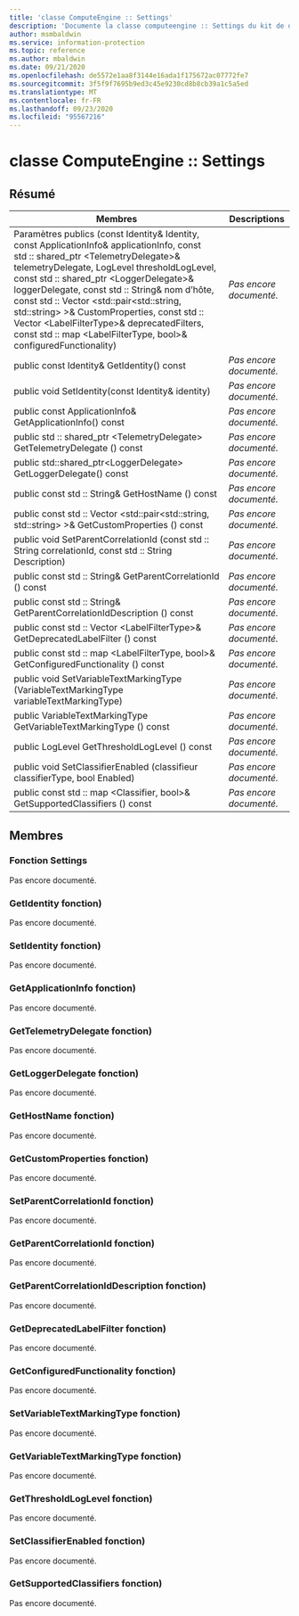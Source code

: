```yaml
---
title: 'classe ComputeEngine :: Settings'
description: 'Documente la classe computeengine :: Settings du kit de développement logiciel (SDK) Microsoft Information Protection (MIP).'
author: msmbaldwin
ms.service: information-protection
ms.topic: reference
ms.author: mbaldwin
ms.date: 09/21/2020
ms.openlocfilehash: de5572e1aa8f3144e16ada1f175672ac07772fe7
ms.sourcegitcommit: 3f5f9f7695b9ed3c45e9230cd8b8cb39a1c5a5ed
ms.translationtype: MT
ms.contentlocale: fr-FR
ms.lasthandoff: 09/23/2020
ms.locfileid: "95567216"
---
```

# <a name="class-computeenginesettings"></a>classe ComputeEngine :: Settings 
  
## <a name="summary"></a>Résumé
 Membres                        | Descriptions                                
--------------------------------|---------------------------------------------
Paramètres publics (const Identity& Identity, const ApplicationInfo& applicationInfo, const std :: shared_ptr \<TelemetryDelegate\>& telemetryDelegate, LogLevel thresholdLogLevel, const std :: shared_ptr \<LoggerDelegate\>& loggerDelegate, const std :: String& nom d’hôte, const std :: Vector \<std::pair\<std::string, std::string\> \>& CustomProperties, const std :: Vector \<LabelFilterType\>& deprecatedFilters, const std :: map \<LabelFilterType, bool\>& configuredFunctionality)  | _Pas encore documenté._
public const Identity& GetIdentity() const  | _Pas encore documenté._
public void SetIdentity(const Identity& identity)  | _Pas encore documenté._
public const ApplicationInfo& GetApplicationInfo() const  | _Pas encore documenté._
public std :: shared_ptr \<TelemetryDelegate\> GetTelemetryDelegate () const  | _Pas encore documenté._
public std::shared_ptr\<LoggerDelegate\> GetLoggerDelegate() const  | _Pas encore documenté._
public const std :: String& GetHostName () const  | _Pas encore documenté._
public const std :: Vector \<std::pair\<std::string, std::string\> \>& GetCustomProperties () const  | _Pas encore documenté._
public void SetParentCorrelationId (const std :: String correlationId, const std :: String Description)  | _Pas encore documenté._
public const std :: String& GetParentCorrelationId () const  | _Pas encore documenté._
public const std :: String& GetParentCorrelationIdDescription () const  | _Pas encore documenté._
public const std :: Vector \<LabelFilterType\>& GetDeprecatedLabelFilter () const  | _Pas encore documenté._
public const std :: map \<LabelFilterType, bool\>& GetConfiguredFunctionality () const  | _Pas encore documenté._
public void SetVariableTextMarkingType (VariableTextMarkingType variableTextMarkingType)  | _Pas encore documenté._
public VariableTextMarkingType GetVariableTextMarkingType () const  | _Pas encore documenté._
public LogLevel GetThresholdLogLevel () const  | _Pas encore documenté._
public void SetClassifierEnabled (classifieur classifierType, bool Enabled)  | _Pas encore documenté._
public const std :: map \<Classifier, bool\>& GetSupportedClassifiers () const  | _Pas encore documenté._
  
## <a name="members"></a>Membres
  
### <a name="settings-function"></a>Fonction Settings
Pas encore documenté.

  
### <a name="getidentity-function"></a>GetIdentity fonction)
Pas encore documenté.

  
### <a name="setidentity-function"></a>SetIdentity fonction)
Pas encore documenté.

  
### <a name="getapplicationinfo-function"></a>GetApplicationInfo fonction)
Pas encore documenté.

  
### <a name="gettelemetrydelegate-function"></a>GetTelemetryDelegate fonction)
Pas encore documenté.

  
### <a name="getloggerdelegate-function"></a>GetLoggerDelegate fonction)
Pas encore documenté.

  
### <a name="gethostname-function"></a>GetHostName fonction)
Pas encore documenté.

  
### <a name="getcustomproperties-function"></a>GetCustomProperties fonction)
Pas encore documenté.

  
### <a name="setparentcorrelationid-function"></a>SetParentCorrelationId fonction)
Pas encore documenté.

  
### <a name="getparentcorrelationid-function"></a>GetParentCorrelationId fonction)
Pas encore documenté.

  
### <a name="getparentcorrelationiddescription-function"></a>GetParentCorrelationIdDescription fonction)
Pas encore documenté.

  
### <a name="getdeprecatedlabelfilter-function"></a>GetDeprecatedLabelFilter fonction)
Pas encore documenté.

  
### <a name="getconfiguredfunctionality-function"></a>GetConfiguredFunctionality fonction)
Pas encore documenté.

  
### <a name="setvariabletextmarkingtype-function"></a>SetVariableTextMarkingType fonction)
Pas encore documenté.

  
### <a name="getvariabletextmarkingtype-function"></a>GetVariableTextMarkingType fonction)
Pas encore documenté.

  
### <a name="getthresholdloglevel-function"></a>GetThresholdLogLevel fonction)
Pas encore documenté.

  
### <a name="setclassifierenabled-function"></a>SetClassifierEnabled fonction)
Pas encore documenté.

  
### <a name="getsupportedclassifiers-function"></a>GetSupportedClassifiers fonction)
Pas encore documenté.
